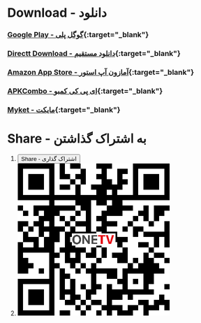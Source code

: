 <script>
function shareFunction() {
  if (navigator.share) {
    navigator.share({
        title: 'Web Share API Draft',
        text: 'Take a look at this spec!',
        url: 'https://wicg.github.io/web-share/#share-method',
      })
      .then(() => console.log('Successful share'))
      .catch((error) => console.log('Error sharing', error));
  } else {
    console.log('Share not supported on this browser, do it the old way.');
    var email = 'sample@gmail.com';
    var subject = 'Test';
    var emailBody = 'Hi Sample,';
    var attach = 'path';
    document.location = "mailto:"+email+"?subject="+subject+"&body="+emailBody;
  }
}
</script>

<script src="https://cdnjs.cloudflare.com/ajax/libs/jquery/3.3.1/jquery.min.js"></script>


# Download - دانلود

 ### [Google Play - گوگل پلی](https://play.google.com/store/apps/details?id=com.kamal.androidtv){:target="_blank"}
 ### [Directt Download - دانلود مستقیم](https://github.com/dev-onetv/dev-onetv.github.io/raw/main/releases/OneTV_Release_30_0.apk){:target="_blank"}
 ### [Amazon App Store - آمازون آپ استور](https://www.amazon.com/developer-onetv-gmail-com-OneTV-Persian-TV/dp/B09T2L7GN1){:target="_blank"}
 ### [APKCombo - ای پی کی کمبو](https://apkcombo.com/onetv-persian-tv/com.kamal.androidtv/){:target="_blank"}
 ### [Myket - مایکت](https://myket.ir/app/com.kamal.androidtv){:target="_blank"}

# Share - به اشتراک گذاشتن
1. <button id='share-button' onclick="shareFunction()">Share - اشتراک گذاری</button>
2. ![QR Code to Scan - کد QR برای اسکن](https://github.com/dev-onetv/dev-onetv.github.io/raw/main/images/webpage_qr_code.png)
